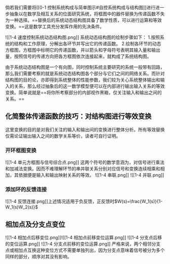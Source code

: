 倘若我们需要将[[0-1 控制系统构成与简单图示#自控系统构成与结构图]]进行进一步抽象以在数学及相互关系的位面研究系统，将框图中的器件替换为传递函数不失为一种选择。==替换后的系统动态结构图具备了数学性质，可以进行运算和等效变换。==这是数学工具充分发挥作用的先决条件。

![[1-4 速度控制系统动态结构图.png]]
系统动态结构图的绘制步骤如下：
 1.按照系统的结构和工作原理，分解出各环节并写出它的传递函数。
 2.绘制各环节的动态方框图，方框图中标明它的传递函数，并以箭头和字母符号表明其输入量和输出量，按照信号的传递方向把各方框图依次连接起来，就构成了系统结构图。

由于系统动态结构图是一个有向图，同时控制系统主要研究的系统一般带有回路，那么我们需要考察的就是系统动态结构图各个部分与它们之间的网络关系。而针对结构图的目的论，亦即得到系统整体的性能参数，我们较为关心系统整体输出和输入的关系，那么经过抽象后的这一数学模型便可以在内部进行输出输入关系的等效变换。简单说就是==将你所考察部分的内部视作黑箱，仅关注输入和输出之间的关系。==

## 化简整体传递函数的技巧：对结构图进行等效变换

这里变换的目的是对我们关注的输入和输出间的变换进行整体分析。所有等效替换仅需论证输出输入之间的数学关系等价，读者可自行证明。
### 开环框图变换
![[1-4 单元方框图与信号综合点.png]]
这两个符号的数学意涵为，对信号进行乘法和加减法变换。因而不难理解环节的串并联关系分别对应信号和变换连续相乘和相加，其依据便是输入和输出映射关系的等效。
![[1-4 串联.png]]
![[1-4 并联.png]]

### 添加环的反馈连接

![[1-4 反馈连接.png]]上述情况适用于负反馈，正反馈时$W(s)=\frac{W_1(s)}{1-W_1(s)W_2(s)}$

## 相加点及分支点变位

![[1-4 相加点后移变位.png]]![[1-4 相加点前移变位运算.png]]
![[1-4 分支点后移的变位运算.png]]
![[1-4 分支点前移的变位运算.png]]
严格来说，两个相邻分支点或相加点互换这种变位方式不需要单独列出，因为分支点意味着信号被分为多个同样的部分，顺序对其没有影响。